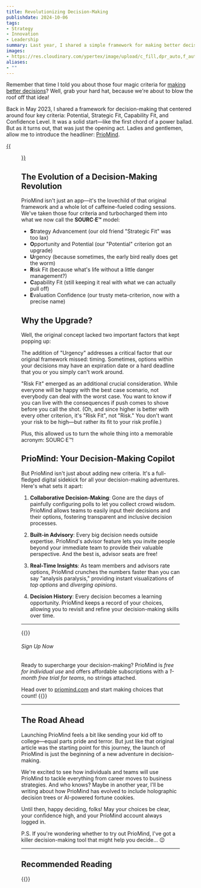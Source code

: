```yaml
---
title: Revolutionizing Decision-Making
publishdate: 2024-10-06
tags:
- Strategy
- Innovation
- Leadership
summary: Last year, I shared a simple framework for making better decisions. Little did I know it would spark a journey that led to creating PrioMind, an app that's revolutionizing how we approach choices. Here's the story of how four criteria evolved into a powerful decision-making tool, and what I've learned along the way.
images:
- https://res.cloudinary.com/ypertex/image/upload/c_fill,dpr_auto,f_auto,g_auto,h_630,q_auto,w_1200/d5feb54a-dc7a-4b08-a840-db6a7f3ef9ff
aliases:
- ""
---
```


Remember that time I told you about those four magic criteria for [making better decisions](/articles/better-decision-making)? Well, grab your hard hat, because we're about to blow the roof off that idea!

Back in May 2023, I shared a framework for decision-making that centered around four key criteria: Potential, Strategic Fit, Capability Fit, and Confidence Level. It was a solid start—like the first chord of a power ballad. But as it turns out, that was just the opening act. Ladies and gentlemen, allow me to introduce the headliner: [PrioMind](https://www.priomind.com).

[{{<figure src="0ea0bcb9-144a-4a46-a5a7-971e2cf977f1" transformation="full" />}}](https://www.priomind.com)

## The Evolution of a Decision-Making Revolution

PrioMind isn't just an app—it's the lovechild of that original framework and a whole lot of caffeine-fueled coding sessions. We've taken those four criteria and turbocharged them into what we now call the **SOURC·E™** model:

- **S**trategy Advancement (our old friend "Strategic Fit" was too lax)
- **O**pportunity and Potential (our "Potential" criterion got an upgrade)
- **U**rgency (because sometimes, the early bird really does get the worm)
- **R**isk Fit (because what's life without a little danger management?)
- **C**apability Fit (still keeping it real with what we can actually pull off)
- **E**valuation Confidence (our trusty meta-criterion, now with a precise name)

## Why the Upgrade?

Well, the original concept lacked two important factors that kept popping up:

The addition of "Urgency" addresses a critical factor that our original framework missed: timing. Sometimes, options within your decisions may have an expiration date or a hard deadline that you or you simply can't work around.

"Risk Fit" emerged as an additional crucial consideration. While everyone will be happy with the best case scenario, not everybody can deal with the worst case. You want to know if you can live with the consequences if push comes to shove before you call the shot. (Oh, and since higher is better with every other criterion, it's "Risk Fit", not "Risk." You don't want your risk to be high—but rather its fit to your risk profile.)

Plus, this allowed us to turn the whole thing into a memorable acronym: SOURC·E™!

## PrioMind: Your Decision-Making Copilot

But PrioMind isn't just about adding new criteria. It's a full-fledged digital sidekick for all your decision-making adventures. Here's what sets it apart:

1. **Collaborative Decision-Making**: Gone are the days of painfully configuring polls to let you collect crowd wisdom. PrioMind allows teams to easily input their decisions and their options, fostering transparent and inclusive decision processes.

2. **Built-in Advisory**: Every big decision needs outside expertise. PrioMind's advisor feature lets you invite people beyond your immediate team to provide their valuable perspective. And the best is, advisor seats are free!

3. **Real-Time Insights**: As team members and advisors rate options, PrioMind crunches the numbers faster than you can say "analysis paralysis," providing instant visualizations of *top options* and *diverging opinions*.

4. **Decision History**: Every decision becomes a learning opportunity. PrioMind keeps a record of your choices, allowing you to revisit and refine your decision-making skills over time.

---

{{<note class="alert-primary">}}
###### <i class="lar la-bell"></i> Sign Up Now

Ready to supercharge your decision-making? PrioMind is *free for individual use* and offers affordable subscriptions with a *1-month free trial for teams*, no strings attached.

Head over to [priomind.com](https://www.priomind.com) and start making choices that count!
{{</note>}}

---

## The Road Ahead

Launching PrioMind feels a bit like sending your kid off to college—equal parts pride and terror. But just like that original article was the starting point for this journey, the launch of PrioMind is just the beginning of a new adventure in decision-making.

We're excited to see how individuals and teams will use PrioMind to tackle everything from career moves to business strategies. And who knows? Maybe in another year, I'll be writing about how PrioMind has evolved to include holographic decision trees or AI-powered fortune cookies.

Until then, happy deciding, folks! May your choices be clear, your confidence high, and your PrioMind account always logged in.

P.S. If you're wondering whether to try out PrioMind, I've got a killer decision-making tool that might help you decide... 😉

---

## Recommended Reading

{{<preview-external src="5960b369-bed8-43e2-a3e8-d3170a999386">}}
